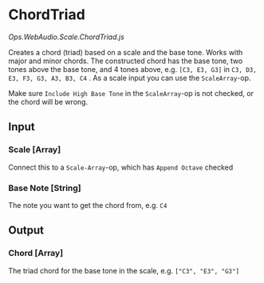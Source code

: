 # ChordTriad

*Ops.WebAudio.Scale.ChordTriad.js*  

Creates a chord (triad) based on a scale and the base tone. Works with major and minor chords. The constructed chord has the base tone, two tones above the base tone, and 4 tones above, e.g. `[C3, E3, G3]` in `C3, D3, E3, F3, G3, A3, B3, C4` . As a scale input you can use the `ScaleArray`-op.

Make sure `Include High Base Tone` in the `ScaleArray`-op is not checked, or the chord will be wrong.

## Input

### Scale [Array]

Connect this to a `Scale-Array`-op, which has `Append Octave` checked

### Base Note [String]

The note you want to get the chord from, e.g. `C4`

## Output

### Chord [Array]

The triad chord for the base tone in the scale, e.g. `["C3", "E3", "G3"]`